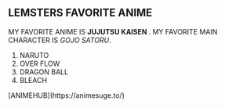 <h2>LEMSTERS FAVORITE ANIME</h2>
MY FAVORITE ANIME IS <strong>JUJUTSU KAISEN </strong>.
MY FAVORITE MAIN CHARACTER IS  <em>GOJO SATORU</em>.
<ol>
  <li>NARUTO</li>
  <li>OVER FLOW</li>
  <li>DRAGON BALL</li>
  <li>BLEACH</li>
</ol>
[ANIMEHUB](https://animesuge.to/)
